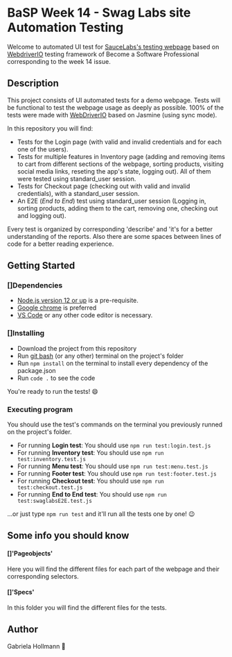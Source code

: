 # BaSP Week 14 - Swag Labs site Automation Testing

Welcome to automated UI test for  [SauceLabs's testing webpage](https://www.saucedemo.com/)  based on  [WebdriverIO](https://webdriver.io/)  testing framework of Become a Software Professional corresponding to the week 14 issue.

## Description

This project consists of UI automated tests for a demo webpage. Tests will be functional to test the webpage usage as deeply as possible.
100% of the tests were made with  [WebDriverIO](https://webdriver.io/)  based on Jasmine (using sync mode).

In this repository you will find:

-   Tests for the Login page (with valid and invalid credentials and for each one of the users).
-   Tests for multiple features in Inventory page (adding and removing items to cart from different sections of the webpage, sorting products, visiting social media links, reseting the app's state, logging out). All of them were tested using standard_user session.
-   Tests for Checkout page (checking out with valid and invalid credentials), with a standard_user session.
-   An E2E (_End to End_) test using standard_user session (Logging in, sorting products, adding them to the cart, removing one, checking out and logging out).

Every test is organized by corresponding 'describe' and 'it's for a better understanding of the reports. Also there are some spaces between lines of code for a better reading experience.

## Getting Started

### []Dependencies

-   [Node.js version 12 or up](https://nodejs.org/en/)  is a pre-requisite.
-   [Google chrome](https://www.google.com/chrome/?brand=BNSD&gclid=Cj0KCQjw16KFBhCgARIsALB0g8LepNdLaZtxkPxgXo3piPweP7NjQQ76azzg9XDmbH5ZESeb_4kFTn4aAjCaEALw_wcB&gclsrc=aw.ds)  is preferred
-   [VS Code](https://code.visualstudio.com/)  or any other code editor is necessary.

### []Installing

-   Download the project from this repository
-   Run  [git bash](https://git-scm.com/)  (or any other) terminal on the project's folder
-   Run  `npm install`  on the terminal to install every dependency of the package.json
-   Run  `code .`  to see the code

You're ready to run the tests!  😄

### Executing program

You should use the test's commands on the terminal you previously runned on the project's folder.

-   For running  **Login test**: You should use  `npm run test:login.test.js`
-   For running  **Inventory test**: You should use  `npm run test:inventory.test.js`
-   For running  **Menu test**: You should use  `npm run test:menu.test.js`
-   For running  **Footer test**: You should use  `npm run test:footer.test.js`
-   For running  **Checkout test**: You should use  `npm run test:checkout.test.js`
-   For running  **End to End test**: You should use  `npm run test:swaglabsE2E.test.js`

...or just type  `npm run test`  and it'll run all the tests one by one!  😉

## Some info you should know

#### []'Pageobjects'

Here you will find the different files for each part of the webpage and their corresponding selectors.

#### []'Specs'

In this folder you will find the different files for the tests.


## Author

Gabriela Hollmann 🦋